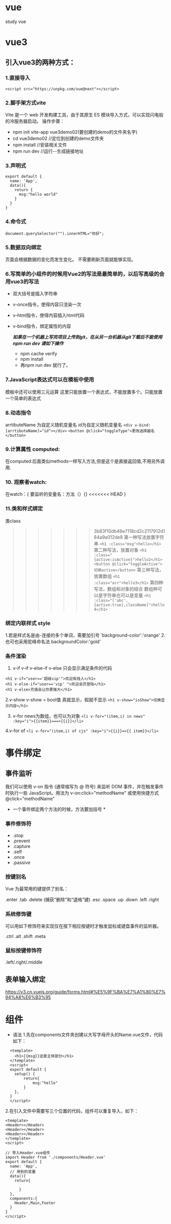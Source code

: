 # vue
study vue

# vue3
## 引入vue3的两种方式：
### 1.直接导入
`<script src="https://unpkg.com/vue@next"></script>`
### 2.脚手架方式vite
Vite 是一个 web 开发构建工具，由于其原生 ES 模块导入方式，可以实现闪电般的冷服务器启动。
操作步骤：
- npm init vite-app vue3demo02(要创建的demo的文件夹名字)
- cd vue3demo02 //定位到创建的demo文件夹
- npm install  //安装相关文件
- npm run dev  //运行--生成链接地址

### 3.声明式
```
export default {
  name: 'App',
  data(){
    return {
      msg:"hello world"
    }
  }
}
```
### 4.命令式
`document.querySelector("").innerHTML="你好";`

### 5.数据双向绑定
页面会根据数据的变化而发生变化。
不需要刷新页面就能够实现。

### 6.写简单的小组件的时候用Vue2的写法是最简单的，以后写高级的会用vue3的写法

- 双大括号是插入字符串
- v-once指令，使得内容只渲染一次
- v-html指令，使得内容插入html代码
- v-bind指令，绑定属性的内容

  ***如果在一个机器上写完项目上传到git，在从另一台机器从git下载后不能使用npm run dev 请如下操作***
  - npm cache verify
  - npm install
  - 再npm run dev 就行了。
### 7.JavaScript表达式可以在模板中使用
 模板中还可以使用三元运算 这里只能放置一个表达式，不能放置多个。只能放置一个简单的表达式

### 8.动态指令
arrtibuteName 为自定义随机变量名 id为自定义随机变量名
`<div v-bind:[arrtibuteName]="id"></div>`
`<button @click="toggleType">更改选择器名</button>`

### 9.计算属性 computed:
在computed:后面类似methods一样写入方法,但是这个是直接返回值,不用另外调用.

### 10. 观察者watch:

在watch：{
  要监听的变量名：方法（）{}
<<<<<<< HEAD
}
### 11.类和样式绑定
类class
>>>>>>> 3b83f10db48e7118cd2c2117912d184a9a012de8
第一种写法放置字符串
`<h1 :class="msg">hello</h1>`
第二种写法，放置对象
`<h1 :class="{active:isActive}">hello2</h1>`
`<button @click="toggleActive">切换active</button>`
第三种写法，放置数组
`<h1 :class="arr">hello3</h1>`
第四种写法，数组和对象的结合 数组种可以是字符串也可以是变量
`<h1 :class="['abc',{active:true},className]">hello4</h1>`

### 绑定内联样式 style

1.若是样式名是由-连接的多个单词，需要加引号 'background-color':'orange'
2.也可也采用驼峰命名法 backgroundColor:'gold'
              
### 条件渲染
1. v-if
v-if
v-else-if
v-else
只会显示满足条件的代码
```
<h1 v-if="user=='超级vip'">欢迎有钱人</h1>
<h1 v-else-if="user=='vip' ">欢迎会员登陆</h1>
<h1 v-else>充值会让你更强大</h1>
```
2.v-show
v-show = bool值
真就显示，假就不显示
`<h1 v-show="isShow">切换显示内容</h1>`

3. v-for
news为数组，也可以为对象
`<li v-for="(item,i) in news" :key="i">{{item}}===>{{i}}</li>`

4.v-for   of 
`<li v-for="(item,i) of cjs" :key="i">{{i}}=>{{ item}}</li>`

# 事件绑定
## 事件监听
我们可以使用 v-on 指令 (通常缩写为 @ 符号) 来监听 DOM 事件，并在触发事件时执行一些 JavaScript。用法为 v-on:click="methodName" 或使用快捷方式 @click="methodName"

* 一个事件绑定两个方法的时候，方法要加括号 *
### 事件修饰符
- .stop
- .prevent
- .capture
- .self
- .once
- .passive
### 按键别名
Vue 为最常用的键提供了别名：

.enter
.tab
.delete (捕获“删除”和“退格”键)
.esc
.space
.up
.down
.left
.right

### 系统修饰键
可以用如下修饰符来实现仅在按下相应按键时才触发鼠标或键盘事件的监听器。

.ctrl
.alt
.shift
.meta
### 鼠标按键修饰符
.left/.right/.middle

## 表单输入绑定
https://v3.cn.vuejs.org/guide/forms.html#%E5%9F%BA%E7%A1%80%E7%94%A8%E6%B3%95

# 组件
* 语法
  1.先在components文件夹创建以大写字母开头的Name.vue文件，代码如下：
```
  <template>
    <h1>{{msg}}这是主体部分</h1>
  </template>
  <script>
  export default {
    setup() {
        return{
            msg:"hello"
        }
    },
  }
  </script>
```
2.在引入文件中需要写三个位置的代码，组件可以重复导入，如下：
```
<template>
<Header></Header>
<Header></Header>
<Header></Header>
</template>
<script>

// 导入Header.vue组件
import Header from './components/Header.vue'
export default {
  name: 'App',
  // 用到的变量
  data(){
    return{
      
      }
  },
  components:{
    Header,Main,Footer
  }
}
</script>
```

